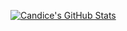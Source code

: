 [![Candice's GitHub Stats](https://github-readme-stats.vercel.app/api?username=candice-louw&show_icons=true&locale=de&theme=transparent&hide_border=true&icon_color=162148&title_color=2D375A)](https://github.com/candice-louw/github-readme-stats)
<!--[![Candice's GitHub stats-light](https://github-readme-stats.vercel.app/api?username=candice-louw&show_icons=true&hide_border=true&locale=de&theme=graywhite#gh-light-mode-only)](https://github.com/candice-louw/github-readme-stats)-->
<!--<hr/>-->

<!--
Currently working on: <br/>
Surveillance Outbreak Response Management and Analysis System</a> (SORMAS) hosted at <a href="https://github.com/SORMAS-Foundation">github.com/SORMAS-Foundation</a> - a recognised <a href="https://app.digitalpublicgoods.net/a/10113">Digital Public Good</a>.
<!--[![Crowdin](https://badges.crowdin.net/sormas/localized.svg)](https://crowdin.com/project/sormas)-->

<!--<hr/>

DEMO System: <br/>
<a href="https://demo.sormas.org/">demo.sormas.org</a>
<br/>
<hr/>

Website: <br/>
<a href="https://sormas.org/">sormas.org</a>
<br/>
<hr/>

System Booklet: <br/>
<a href="https://sormas.org/booklet/">sormas.org/booklet</a>
<br/>
<hr/>

Community Platform: <br/>
<a href="https://community.sormas.org/" target="_blank">community.sormas.org</a>
<br/>
<hr/>

Translation Platform: <br/>
<a href="https://crowdin.com/project/sormas" target="_blank">https://crowdin.com/project/sormas</a>
<br/>
<hr/>

FAQs: <br/>
<a href="https://sormas.org/faq/">https://sormas.org/faq/</a>
<br/>
<hr/>

<!--SORMAS DE (Deutsch) | <a href="https://www.sormas-oegd.de/">www.sormas-oegd.de</a>

<hr/>

**Candice-Louw/Candice-Louw** is a ✨ _special_ ✨ repository because its `README.md` (this file) appears on your GitHub profile.

Here are some ideas to get you started:
### Hi there 👋
- 🔭 I’m currently working on ...
- 🌱 I’m currently learning ...
- 👯 I’m looking to collaborate on ...
- 🤔 I’m looking for help with ...
- 💬 Ask me about ...
- 📫 How to reach me: ...
- 😄 Pronouns: ...
- ⚡ Fun fact: ...
![SORMAS_logo](https://user-images.githubusercontent.com/65529128/140307169-fa3856c8-635d-4e33-95e5-050f4462d550.png)

https://raw.githubusercontent.com/hzi-braunschweig/SORMAS-Project/development/logo.png
https://github.com/hzi-braunschweig/SORMAS-Project 
-->
